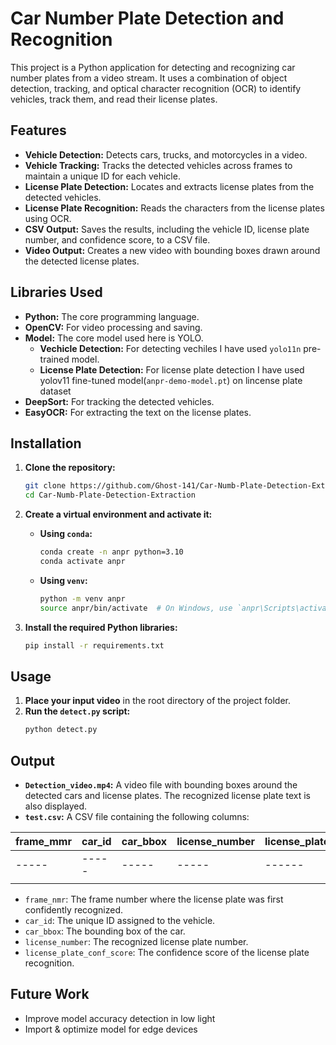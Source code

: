 # Car Number Plate Detection and Recognition

This project is a Python application for detecting and recognizing car number plates from a video stream. It uses a combination of object detection, tracking, and optical character recognition (OCR) to identify vehicles, track them, and read their license plates.

## Features

*   **Vehicle Detection:** Detects cars, trucks, and motorcycles in a video.
*   **Vehicle Tracking:** Tracks the detected vehicles across frames to maintain a unique ID for each vehicle.
*   **License Plate Detection:** Locates and extracts license plates from the detected vehicles.
*   **License Plate Recognition:** Reads the characters from the license plates using OCR.
*   **CSV Output:** Saves the results, including the vehicle ID, license plate number, and confidence score, to a CSV file.
*   **Video Output:** Creates a new video with bounding boxes drawn around the detected license plates.

## Libraries Used

*   **Python:** The core programming language.
*   **OpenCV:** For video processing and saving.
*   **Model:** The core model used here is YOLO.
    * **Vechicle Detection:** For detecting vechiles I have used `yolo11n` pre-trained model.
    * **License Plate Detection:** For license plate detection I have used yolov11 fine-tuned model(`anpr-demo-model.pt`) on lincense plate dataset
*   **DeepSort:** For tracking the detected vehicles.
*   **EasyOCR:** For extracting the text on the license plates.

## Installation

1.  **Clone the repository:**
    ```bash
    git clone https://github.com/Ghost-141/Car-Numb-Plate-Detection-Extraction.git
    cd Car-Numb-Plate-Detection-Extraction
    ```

2.  **Create a virtual environment and activate it:**

    *   **Using `conda`:**
        ```bash
        conda create -n anpr python=3.10
        conda activate anpr
        ```

    *   **Using `venv`:**
        ```bash
        python -m venv anpr
        source anpr/bin/activate  # On Windows, use `anpr\Scripts\activate`
        ```

3.  **Install the required Python libraries:**
    ```bash
    pip install -r requirements.txt
    ```

## Usage

1.  **Place your input video** in the root directory of the project folder.
2.  **Run the `detect.py` script:**
    ```bash
    python detect.py
    ```

## Output

*   **`Detection_video.mp4`:** A video file with bounding boxes around the detected cars and license plates. The recognized license plate text is also displayed.
*   **`test.csv`:** A CSV file containing the following columns:

frame_mmr|car_id|car_bbox|license_number|license_plate_conf_score
-----|-----|-----|-----|------|
-----|-----|-----|-----|------|
|                             |

*   `frame_nmr`: The frame number where the license plate was first confidently recognized.
*   `car_id`: The unique ID assigned to the vehicle.
*   `car_bbox`: The bounding box of the car.
*   `license_number`: The recognized license plate number.
*   `license_plate_conf_score`: The confidence score of the license plate recognition.


## Future Work

- Improve model accuracy detection in low light 
- Import & optimize model for edge devices